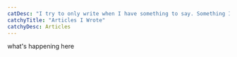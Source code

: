 ```yaml
---
catDesc: "I try to only write when I have something to say. Something I fail :)"
catchyTitle: "Articles I Wrote"
catchyDesc: Articles
---
```


what's happening here